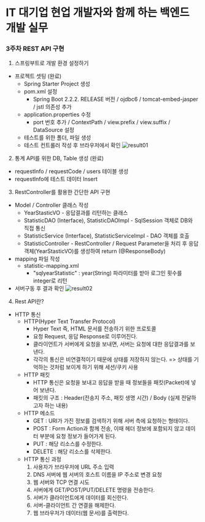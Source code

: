 # IT 대기업 현업 개발자와 함께 하는 백엔드 개발 실무

### 3주차 REST API 구현

1. 스프링부트로 개발 환경 설정하기

* 프로젝트 셋팅 (완료)
  + Spring Starter Project 생성
  + pom.xml 설정
    - Spring Boot 2.2.2. RELEASE 버전 / ojdbc6 / tomcat-embed-jasper / jstl 의존성 추가
  + application.properties 수정
    - port 번호 추가 / ContextPath / view.prefix / view.suffix / DataSource 설정
  + 테스트를 위한 폴더, 파일 생성
  + 테스트 컨트롤러 작성 후 브라우저에서 확인
  ![result01](https://user-images.githubusercontent.com/59604987/102009013-fb36b080-3d77-11eb-8b7a-ed1198bf2022.PNG)

2. 통계 API를 위한 DB, Table 생성 (완료)
* requestInfo / requestCode / users 테이블 생성
* requestInfo에 테스트 데이터 Insert

3. RestController를 활용한 간단한 API 구현
* Model / Controller 클래스 작성
  + YearStasticVO - 응답결과를 리턴하는 클래스
  + StatisticDAO (Interface), StatisticDAOImpl - SqlSession 객체로 DB와 직접 통신
  + StatisticService (Interface), StatisticServiceImpl - DAO 객체를 호출
  + StatisticController - RestController / Request Parameter을 처리 후 응답 객체(YearStasticVO)를 생성하여 return (@ResponseBody)
* mapping 파일 작성
  + statistic-mapping.xml
    + "sqlyearStatistic" : year(String) 파라미터를 받아 로그인 횟수를 integer로 리턴
* 서버구동 후 결과 확인
![result02](https://user-images.githubusercontent.com/59604987/102009599-cd536b00-3d7b-11eb-9b0a-41ee99c32b68.PNG)

4. Rest API란?
* HTTP 통신
  + HTTP(Hyper Text Transfer Protocol)
    + Hyper Text 즉, HTML 문서를 전송하기 위한 프로토콜
    + 요청 Request, 응답 Response로 이루어진다.
    + 클라이언트가 서버에게 요청을 보내면, 서버는 요청에 대한 응답결과를 보낸다.
    + 각각의 통신은 비연결적이기 때문에 상태를 저장하지 않는다. => 상태를 기억하는 것처럼 보이게 하기 위해 세션/쿠키 사용
  + HTTP 패킷
    + HTTP 통신은 요청을 보내고 응답을 받을 때 정보들을 패킷(Packet)에 넣어 보낸다.
    + 패킷의 구조 : Header(전송지 주소, 패킷 생명 시간) / Body (실제 전달하고자 하는 내용)
  + HTTP 메소드
    + GET : URI가 가진 정보를 검색하기 위해 서버 측에 요청하는 형태이다.
    + POST : Form Action과 함께 전송, 이때 헤더 정보에 포함되지 않고 데이터 부분에 요청 정보가 들어가게 된다.
    + PUT : 해당 리소스를 수정한다.
    + DELETE : 해당 리소스를 삭제한다.
  + HTTP 통신 과정
    1. 사용자가 브라우저에 URL 주소 입력
    2. DNS 서버에 웹 서버의 호스트 이름을 IP 주소로 변경 요청
    3. 웹 서버와 TCP 연결 시도
    4. 서버에게 GET/POST/PUT/DELETE 명령을 전송한다.
    5. 서버가 클라이언트에게 데이터를 회신한다.
    6. 서버-클라이언트 간 연결을 해제한다.
    7. 웹 브라우저가 데이터(웹 문서)를 출력한다.
    
 

